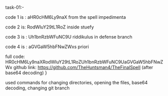 task-01:-

code 1 is : aHR0cHM6Ly9naX from the spell impedimenta

code 2 is: RodWIuY29tL1RoZ inside stuefy

code 3 is : Uh1bnRzbWFuNC9U riddikulus in defense branch

code 4 is : aGVGaW5hbFNwZWxs priori

full code: HR0cHM6Ly9naXRodWIuY29tL1RoZUh1bnRzbWFuNC9UaGVGaW5hbFNwZWx
github link: https://github.com/TheHuntsman4/TheFinalSpell (after base64 decoding) }

used commands for changing directories, opening the files, base64 decoding, changing git branch
